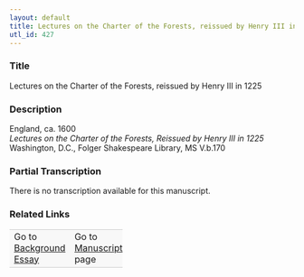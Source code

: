 ```yaml
---  
layout: default  
title: Lectures on the Charter of the Forests, reissued by Henry III in 1225  
utl_id: 427
---
```


### Title

Lectures on the Charter of the Forests, reissued by Henry III in 1225

### Description

<p>England, ca. 1600<br /><em>Lectures on the Charter of the Forests, Reissued by Henry III in 1225</em><br />
Washington, D.C., Folger Shakespeare Library, MS V.b.170</p>



### Partial Transcription

<p>There is no transcription available for this manuscript.</p>

### Related Links

<table border="0.5" cellpadding="1" cellspacing="1" style="width: 200px; background-color:#F8F8F8;">
    <tbody style="border-color:#ccc">
        <tr style="border-color:#ccc">
            <td>Go to <a href="https://french.newberry.t-pen.org/essay/427" target="_blank">Background Essay</a></td>
            <td>Go to <a href="https://french.newberry.t-pen.org/www/record.html?id=427" target="_blank">Manuscript</a> page</td>
        </tr>
    </tbody>
</table>
